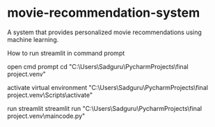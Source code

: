 # movie-recommendation-system
A system that provides personalized movie recommendations using machine learning.



How to run streamlit in command prompt

open cmd prompt
cd "C:\Users\Sadguru\PycharmProjects\final project\.venv"

activate virtual environment
"C:\Users\Sadguru\PycharmProjects\final project\.venv\Scripts\activate"

run streamlit
streamlit run "C:\Users\Sadguru\PycharmProjects\final project\.venv\maincode.py"
